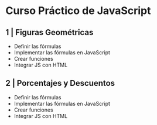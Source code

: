 # Curso Práctico de JavaScript

## 1 | Figuras Geométricas

- Definir las fórmulas
- Implementar las fórmulas en JavaScript
- Crear funciones
- Integrar JS con HTML

## 2 | Porcentajes y Descuentos

- Definir las fórmulas
- Implementar las fórmulas en JavaScript
- Crear funciones
- Integrar JS con HTML